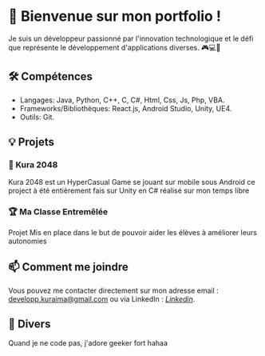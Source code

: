 # 👋 Bienvenue sur mon portfolio !

Je suis un développeur passionné par l'innovation technologique et le défi que représente le développement d'applications diverses. 🎮💻🚀

## 🛠 Compétences

- Langages: Java, Python, C++, C, C#, Html, Css, Js, Php, VBA.
- Frameworks/Bibliothèques: React.js, Android Studio, Unity, UE4.
- Outils: Git.

## 💡 Projets

### 🎲 Kura 2048
Kura 2048 est un HyperCasual Game se jouant sur mobile sous Android ce project à été entièrement fais sur Unity en C# réalisé sur mon temps libre

### 🏆 Ma Classe Entremêlée
Projet Mis en place dans le but de pouvoir aider les élèves à améliorer leurs autonomies

## 📫 Comment me joindre

Vous pouvez me contacter directement sur mon adresse email : developp.kuraima@gmail.com ou via LinkedIn : [_Linkedin_](https://www.linkedin.com/in/thibault-pottier/).

## 👀 Divers

Quand je ne code pas, j'adore geeker fort hahaa
